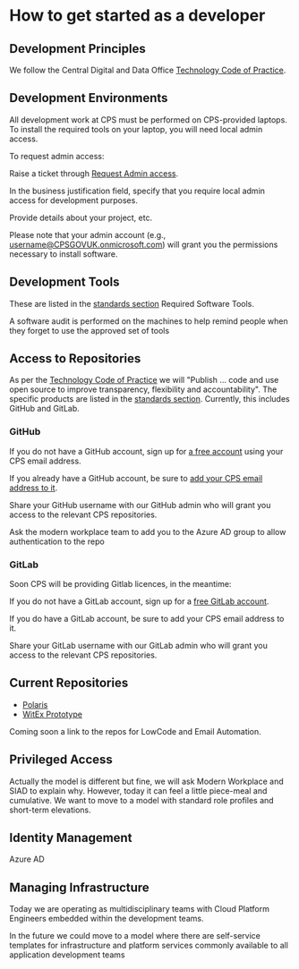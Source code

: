 # How to get started as a developer

## Development Principles

We follow the Central Digital and Data Office [Technology Code of Practice](https://www.gov.uk/guidance/the-technology-code-of-practice#be-open-and-use-open-source).

## Development Environments

All development work at CPS must be performed on CPS-provided laptops. To install the required tools on your laptop, you
will need local admin access.

To request admin access:

Raise a ticket through [Request Admin access](https://cpsprod1.service-now.com/esc?id=sc_cat_item&table=sc_cat_item&sys_id=47594fa61b861510729e42a7b04bcbb1).

In the business justification field, specify that you require local admin access for development purposes. 

Provide details about your project, etc.

Please note that your admin account (e.g., username@CPSGOVUK.onmicrosoft.com) will grant you the permissions necessary 
to install software.

## Development Tools

These are listed in the [standards section](../../standards/archtecture/Accepted-Software/code-development.md)
Required Software Tools.

A software audit is performed on the machines to help remind people when they forget to use the approved set of tools

## Access to Repositories

As per the [Technology Code of Practice](https://www.gov.uk/guidance/the-technology-code-of-practice#be-open-and-use-open-source) 
we will "Publish ... code and use open source to improve transparency, flexibility and accountability". The specific 
products are listed in the [standards section](../../standards/archtecture/Accepted-Software/code-development.md). 
Currently, this includes GitHub and GitLab.

### GitHub

If you do not have a GitHub account, sign up for [a free account](https://github.com/signup) using your CPS email 
address.

If you already have a GitHub account, be sure to [add your CPS email address to it](https://docs.github.com/en/account-and-profile/setting-up-and-managing-your-personal-account-on-github/managing-email-preferences/adding-an-email-address-to-your-github-account).

Share your GitHub username with our GitHub admin who will grant you access to the relevant CPS repositories.

Ask the modern workplace team to add you to the Azure AD group to allow authentication to the repo

### GitLab

Soon CPS will be providing Gitlab licences, in the meantime:

If you do not have a GitLab account, sign up for a [free GitLab account](https://gitlab.com/users/sign_up).

If you do have a GitLab account, be sure to add your CPS email address to it.

Share your GitLab username with our GitLab admin who will grant you access to the relevant CPS repositories.

## Current Repositories

* [Polaris](https://github.com/CPS-Innovation/Polaris)
* [WitEx Prototype](https://github.com/CPS-Innovation/witexprototype)

Coming soon a link to the repos for LowCode and Email Automation.


## Privileged Access

Actually the model is different but fine, we will ask Modern Workplace and SIAD to explain why. However, today it can
feel a little  piece-meal and cumulative. We want to move to a model with standard role profiles and short-term
elevations.

## Identity Management

Azure AD

## Managing Infrastructure

Today we are operating as multidisciplinary teams with Cloud Platform Engineers embedded within the development teams.

In the future we could move to a model where there are self-service templates for infrastructure and platform services 
commonly available to all application development teams
